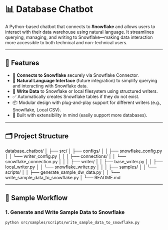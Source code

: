 # 📊 Database Chatbot

A Python-based chatbot that connects to **Snowflake** and allows users to interact with their data warehouse using natural language. It streamlines querying, managing, and writing to Snowflake—making data interaction more accessible to both technical and non-technical users.

---

## 🚀 Features

- 🔗 **Connects to Snowflake** securely via Snowflake Connector.
- 💬 **Natural Language Interface** (future integration) to simplify querying and interacting with Snowflake data.
- 📝 **Write Data** to Snowflake or local filesystem using structured writers.
- ✅ Automatically creates Snowflake tables if they do not exist.
- 📦 Modular design with plug-and-play support for different writers (e.g., Snowflake, Local CSV).
- 🧱 Built with extensibility in mind (easily support more databases).

---

## 🗂️ Project Structure
database_chatbot/
│
├── src/
│ ├── configs/
│ │ ├── snowflake_config.py
│ │ └── writer_config.py
│ │
│ ├── connections/
│ │ └── snowflake_connection.py
│ │
│ ├── writer/
│ │ ├── base_writer.py
│ │ ├── local_writer.py
│ │ └── snowflake_writer.py
│ │
│ ├── samples/
│ │ └── scripts/
│ │ ├── generate_sample_dw_data.py
│ │ └── write_sample_data_to_snowflake.py
│
└── README.md


---

## 🧪 Sample Workflow

### 1. Generate and Write Sample Data to Snowflake

```bash
python src/samples/scripts/write_sample_data_to_snowflake.py
